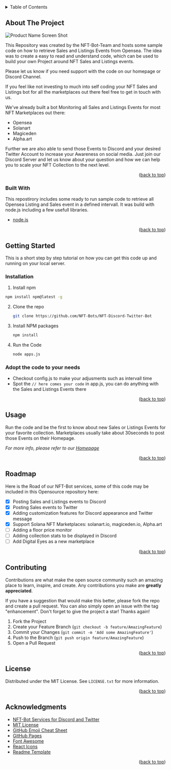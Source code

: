 <!-- TABLE OF CONTENTS -->
<details>
  <summary>Table of Contents</summary>
  <ol>
    <li>
      <a href="#about-the-project">About The Project</a>
      <ul>
        <li><a href="#built-with">Built With</a></li>
      </ul>
    </li>
    <li>
      <a href="#getting-started">Getting Started</a>
      <ul>
        <li><a href="#installation">Installation</a></li>
      </ul>
    </li>
    <li><a href="#usage">Usage</a></li>
    <li><a href="#roadmap">Roadmap</a></li>
    <li><a href="#contributing">Contributing</a></li>
    <li><a href="#license">License</a></li>
    <li><a href="#contact">Contact</a></li>
    <li><a href="#acknowledgments">Acknowledgments</a></li>
  </ol>
</details>


<!-- ABOUT THE PROJECT -->
## About The Project

![Product Name Screen Shot][product-screenshot]

This Repository was created by the NFT-Bot-Team and hosts some sample code on how to retrieve Sales and Listings Events from Opensea.
The idea was to create a easy to read and understand code, which can be used to build your own Project around NFT Sales and Listings events.

Please let us know if you need support with the code on our homepage or Discord Channel.

If you feel like not investing to much into self coding your NFT Sales and Listings bot for all the marketplaces out there feel free to get in
touch with us.

We've already built a bot Monitoring all Sales and Listings Events for most NFT Marketplaces out there:
* Opensea
* Solanart
* Magiceden
* Alpha.art

Further we are also able to send those Events to Discord and your desired Twitter Account to increase your Awareness on social media. Just join our Discord Server and let us know about your question and how we can help you to scale your NFT Collection to the next level.
<p align="right">(<a href="#top">back to top</a>)</p>



### Built With

This repostirory includes some ready to run sample code to retrieve all Opensea Listing and Sales event in a defined intervall. It was build with node.js including a few usefull libraries.

* [node.js](https://nodejs.org/en/)

<p align="right">(<a href="#top">back to top</a>)</p>



<!-- GETTING STARTED -->
## Getting Started

This is a short step by step tutorial on how you can get this code up and running on your local server.

### Installation

1. Install npm
  ```sh
  npm install npm@latest -g
  ```
2. Clone the repo
   ```sh
   git clone https://github.com/NFT-Bots/NFT-Discord-Twitter-Bot
   ```
3. Install NPM packages
   ```sh
   npm install
   ```
4. Run the Code
   ```sh
   node apps.js
   ```

### Adopt the code to your needs
* Checkout config.js to make your adjusments such as intervall time
* Spot the ```// here comes your code``` in app.js, you can do anything with the Sales and Listings Events there

<p align="right">(<a href="#top">back to top</a>)</p>

<!-- USAGE EXAMPLES -->
## Usage

Run the code and be the first to know about new Sales or Listings Events for your favorite collection. Marketplaces usually take about 30seconds to post those Events on their Homepage.

_For more info, please refer to our [Homepage](https://nft-bots.io)_

<p align="right">(<a href="#top">back to top</a>)</p>



<!-- ROADMAP -->
## Roadmap
Here is the Road of our NFT-Bot services, some of this code may be included in this Opensource repository here:
- [x] Posting Sales and Listings events to Discord
- [x] Posting Sales events to Twitter
- [x] Adding customization features for Discord appearance and Twitter message
- [x] Support Solana NFT Marketplaces: solanart.io, magiceden.io, Alpha.art
- [ ] Adding a floor price monitor
- [ ] Adding collection stats to be displayed in Discord
- [ ] Add Digital Eyes as a new marketplace

<p align="right">(<a href="#top">back to top</a>)</p>



<!-- CONTRIBUTING -->
## Contributing

Contributions are what make the open source community such an amazing place to learn, inspire, and create. Any contributions you make are **greatly appreciated**.

If you have a suggestion that would make this better, please fork the repo and create a pull request. You can also simply open an issue with the tag "enhancement".
Don't forget to give the project a star! Thanks again!

1. Fork the Project
2. Create your Feature Branch (`git checkout -b feature/AmazingFeature`)
3. Commit your Changes (`git commit -m 'Add some AmazingFeature'`)
4. Push to the Branch (`git push origin feature/AmazingFeature`)
5. Open a Pull Request

<p align="right">(<a href="#top">back to top</a>)</p>



<!-- LICENSE -->
## License

Distributed under the MIT License. See `LICENSE.txt` for more information.

<p align="right">(<a href="#top">back to top</a>)</p>


<!-- ACKNOWLEDGMENTS -->
## Acknowledgments
* [NFT-Bot Services for Discord and Twitter](https://nft-bots.io)
* [MIT License](https://opensource.org/licenses/MIT)
* [GitHub Emoji Cheat Sheet](https://www.webpagefx.com/tools/emoji-cheat-sheet)
* [GitHub Pages](https://pages.github.com)
* [Font Awesome](https://fontawesome.com)
* [React Icons](https://react-icons.github.io/react-icons/search)
* [Readme Template](https://github.com/othneildrew/Best-README-Template/blob/master/README.md)

<p align="right">(<a href="#top">back to top</a>)</p>

<!-- MARKDOWN LINKS & IMAGES -->
<!-- https://www.markdownguide.org/basic-syntax/#reference-style-links -->
[contributors-shield]: https://img.shields.io/github/contributors/othneildrew/Best-README-Template.svg?style=for-the-badge
[contributors-url]: https://github.com/othneildrew/Best-README-Template/graphs/contributors
[forks-shield]: https://img.shields.io/github/forks/othneildrew/Best-README-Template.svg?style=for-the-badge
[forks-url]: https://github.com/othneildrew/Best-README-Template/network/members
[stars-shield]: https://img.shields.io/github/stars/othneildrew/Best-README-Template.svg?style=for-the-badge
[stars-url]: https://github.com/othneildrew/Best-README-Template/stargazers
[issues-shield]: https://img.shields.io/github/issues/othneildrew/Best-README-Template.svg?style=for-the-badge
[issues-url]: https://github.com/othneildrew/Best-README-Template/issues
[license-shield]: https://img.shields.io/github/license/othneildrew/Best-README-Template.svg?style=for-the-badge
[license-url]: https://github.com/othneildrew/Best-README-Template/blob/master/LICENSE.txt
[linkedin-shield]: https://img.shields.io/badge/-LinkedIn-black.svg?style=for-the-badge&logo=linkedin&colorB=555
[linkedin-url]: https://linkedin.com/in/othneildrew
[product-screenshot]: https://nft-bots.io/wp-content/uploads/2021/10/home-sales-2.jpg
